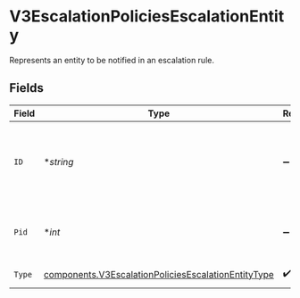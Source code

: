 # V3EscalationPoliciesEscalationEntity

Represents an entity to be notified in an escalation rule.


## Fields

| Field                                                                                                                      | Type                                                                                                                       | Required                                                                                                                   | Description                                                                                                                |
| -------------------------------------------------------------------------------------------------------------------------- | -------------------------------------------------------------------------------------------------------------------------- | -------------------------------------------------------------------------------------------------------------------------- | -------------------------------------------------------------------------------------------------------------------------- |
| `ID`                                                                                                                       | **string*                                                                                                                  | :heavy_minus_sign:                                                                                                         | The unique identifier of the entity (user, squad, or schedule v1).                                                         |
| `Pid`                                                                                                                      | **int*                                                                                                                     | :heavy_minus_sign:                                                                                                         | The unique identifier of the entity (schedule v2).                                                                         |
| `Type`                                                                                                                     | [components.V3EscalationPoliciesEscalationEntityType](../../models/components/v3escalationpoliciesescalationentitytype.md) | :heavy_check_mark:                                                                                                         | The type of the entity.                                                                                                    |